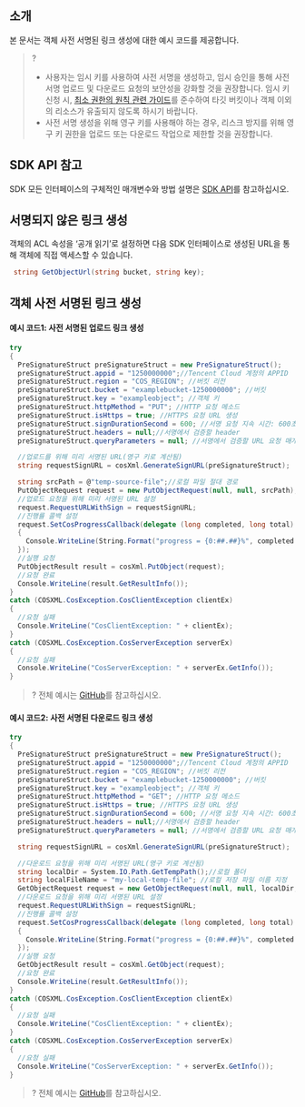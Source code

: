 ## 소개

본 문서는 객체 사전 서명된 링크 생성에 대한 예시 코드를 제공합니다.

>?
> - 사용자는 임시 키를 사용하여 사전 서명을 생성하고, 임시 승인을 통해 사전 서명 업로드 및 다운로드 요청의 보안성을 강화할 것을 권장합니다. 임시 키 신청 시, [최소 권한의 원칙 관련 가이드](https://intl.cloud.tencent.com/document/product/436/32972)를 준수하여 타깃 버킷이나 객체 이외의 리소스가 유출되지 않도록 하시기 바랍니다.
> - 사전 서명 생성을 위해 영구 키를 사용해야 하는 경우, 리스크 방지를 위해 영구 키 권한을 업로드 또는 다운로드 작업으로 제한할 것을 권장합니다.
> 


## SDK API 참고

SDK 모든 인터페이스의 구체적인 매개변수와 방법 설명은 [SDK API](https://cos-dotnet-sdk-doc-1253960454.file.myqcloud.com/)를 참고하십시오.

## 서명되지 않은 링크 생성

객체의 ACL 속성을 ‘공개 읽기’로 설정하면 다음 SDK 인터페이스로 생성된 URL을 통해 객체에 직접 액세스할 수 있습니다.

```C#
 string GetObjectUrl(string bucket, string key);
 ```

## 객체 사전 서명된 링크 생성

#### 예시 코드1: 사전 서명된 업로드 링크 생성

[//]: # (.cssg-snippet-get-presign-upload-url)
```cs
try
{
  PreSignatureStruct preSignatureStruct = new PreSignatureStruct();
  preSignatureStruct.appid = "1250000000";//Tencent Cloud 계정의 APPID
  preSignatureStruct.region = "COS_REGION"; //버킷 리전
  preSignatureStruct.bucket = "examplebucket-1250000000"; //버킷
  preSignatureStruct.key = "exampleobject"; //객체 키
  preSignatureStruct.httpMethod = "PUT"; //HTTP 요청 메소드
  preSignatureStruct.isHttps = true; //HTTPS 요청 URL 생성
  preSignatureStruct.signDurationSecond = 600; //서명 요청 지속 시간: 600초
  preSignatureStruct.headers = null;//서명에서 검증할 header
  preSignatureStruct.queryParameters = null; //서명에서 검증할 URL 요청 매개변수

  //업로드를 위해 미리 서명된 URL(영구 키로 계산됨)
  string requestSignURL = cosXml.GenerateSignURL(preSignatureStruct);

  string srcPath = @"temp-source-file";//로컬 파일 절대 경로
  PutObjectRequest request = new PutObjectRequest(null, null, srcPath);
  //업로드 요청을 위해 미리 서명된 URL 설정
  request.RequestURLWithSign = requestSignURL;
  //진행률 콜백 설정
  request.SetCosProgressCallback(delegate (long completed, long total)
  {
    Console.WriteLine(String.Format("progress = {0:##.##}%", completed * 100.0 / total));
  });
  //실행 요청
  PutObjectResult result = cosXml.PutObject(request);
  //요청 완료
  Console.WriteLine(result.GetResultInfo());
}
catch (COSXML.CosException.CosClientException clientEx)
{
  //요청 실패
  Console.WriteLine("CosClientException: " + clientEx);
}
catch (COSXML.CosException.CosServerException serverEx)
{
  //요청 실패
  Console.WriteLine("CosServerException: " + serverEx.GetInfo());
}
```

>? 전체 예시는 [GitHub](https://github.com/tencentyun/cos-snippets/tree/master/dotnet/dist/ObjectPresignUrl.cs)를 참고하십시오.
>

#### 예시 코드2: 사전 서명된 다운로드 링크 생성

[//]: # (.cssg-snippet-get-presign-download-url)
```cs
try
{
  PreSignatureStruct preSignatureStruct = new PreSignatureStruct();
  preSignatureStruct.appid = "1250000000";//Tencent Cloud 계정의 APPID
  preSignatureStruct.region = "COS_REGION"; //버킷 리전
  preSignatureStruct.bucket = "examplebucket-1250000000"; //버킷
  preSignatureStruct.key = "exampleobject"; //객체 키
  preSignatureStruct.httpMethod = "GET"; //HTTP 요청 메소드
  preSignatureStruct.isHttps = true; //HTTPS 요청 URL 생성
  preSignatureStruct.signDurationSecond = 600; //서명 요청 지속 시간: 600초
  preSignatureStruct.headers = null;//서명에서 검증할 header
  preSignatureStruct.queryParameters = null; //서명에서 검증할 URL 요청 매개변수

  string requestSignURL = cosXml.GenerateSignURL(preSignatureStruct); 

  //다운로드 요청을 위해 미리 서명된 URL(영구 키로 계산됨)
  string localDir = System.IO.Path.GetTempPath();//로컬 폴더
  string localFileName = "my-local-temp-file"; //로컬 저장 파일 이름 지정
  GetObjectRequest request = new GetObjectRequest(null, null, localDir, localFileName);
  //다운로드 요청을 위해 미리 서명된 URL 설정
  request.RequestURLWithSign = requestSignURL;
  //진행률 콜백 설정
  request.SetCosProgressCallback(delegate (long completed, long total)
  {
    Console.WriteLine(String.Format("progress = {0:##.##}%", completed * 100.0 / total));
  });
  //실행 요청
  GetObjectResult result = cosXml.GetObject(request);
  //요청 완료
  Console.WriteLine(result.GetResultInfo());
}
catch (COSXML.CosException.CosClientException clientEx)
{
  //요청 실패
  Console.WriteLine("CosClientException: " + clientEx);
}
catch (COSXML.CosException.CosServerException serverEx)
{
  //요청 실패
  Console.WriteLine("CosServerException: " + serverEx.GetInfo());
}
```

>? 전체 예시는 [GitHub](https://github.com/tencentyun/cos-snippets/tree/master/dotnet/dist/ObjectPresignUrl.cs)를 참고하십시오.
>

